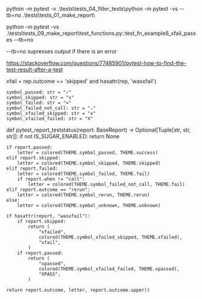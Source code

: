python -m pytest -v .\tests\tests_04_filter_tests\python -m pytest -vs --tb=no .\tests\tests_01_make_report\

python -m pytest -vs .\tests\tests_09_make_report\test_functions.py::test_fn_example6_xfail_passes --tb=no

--tb=no supresses output if there is an error

https://stackoverflow.com/questions/77485901/pytest-how-to-find-the-test-result-after-a-test

xfail = rep.outcome == 'skipped' and hasattr(rep, 'wasxfail')

    symbol_passed: str = "✓"
    symbol_skipped: str = "s"
    symbol_failed: str = "⨯"
    symbol_failed_not_call: str = "ₓ"
    symbol_xfailed_skipped: str = "x"
    symbol_xfailed_failed: str = "X"


def pytest_report_teststatus(report: BaseReport) -> Optional[Tuple[str, str, str]]:
    if not IS_SUGAR_ENABLED:
        return None

    if report.passed:
        letter = colored(THEME.symbol_passed, THEME.success)
    elif report.skipped:
        letter = colored(THEME.symbol_skipped, THEME.skipped)
    elif report.failed:
        letter = colored(THEME.symbol_failed, THEME.fail)
        if report.when != "call":
            letter = colored(THEME.symbol_failed_not_call, THEME.fail)
    elif report.outcome == "rerun":
        letter = colored(THEME.symbol_rerun, THEME.rerun)
    else:
        letter = colored(THEME.symbol_unknown, THEME.unknown)

    if hasattr(report, "wasxfail"):
        if report.skipped:
            return (
                "xfailed",
                colored(THEME.symbol_xfailed_skipped, THEME.xfailed),
                "xfail",
            )
        if report.passed:
            return (
                "xpassed",
                colored(THEME.symbol_xfailed_failed, THEME.xpassed),
                "XPASS",
            )

    return report.outcome, letter, report.outcome.upper()

